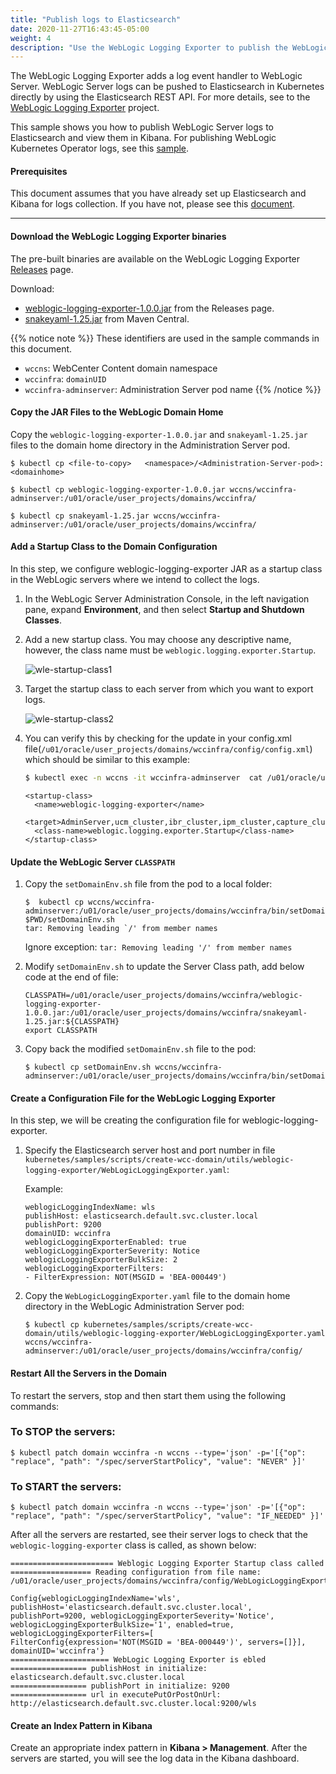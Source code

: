 ```yaml
---
title: "Publish logs to Elasticsearch"
date: 2020-11-27T16:43:45-05:00
weight: 4
description: "Use the WebLogic Logging Exporter to publish the WebLogic Server logs to Elasticsearch."
---
```


The WebLogic Logging Exporter adds a log event handler to WebLogic Server. WebLogic Server logs can be pushed to Elasticsearch in Kubernetes directly
by using the Elasticsearch REST API. For more details, see to the [WebLogic Logging Exporter](https://github.com/oracle/weblogic-logging-exporter) project.  

This sample shows you how to publish WebLogic Server logs to Elasticsearch and view them in Kibana. For publishing WebLogic Kubernetes Operator logs, see this [sample](https://oracle.github.io/weblogic-kubernetes-operator/samples/simple/elastic-stack/operator/).

#### Prerequisites

This document assumes that you have already set up Elasticsearch and Kibana for logs collection. If you have not, please see this [document](https://github.com/oracle/weblogic-kubernetes-operator/tree/master/kubernetes/samples/scripts/elasticsearch-and-kibana).

---  

#### Download the WebLogic Logging Exporter binaries

The pre-built binaries are available on the WebLogic Logging Exporter [Releases](https://github.com/oracle/weblogic-logging-exporter/releases) page.  

Download:

* [weblogic-logging-exporter-1.0.0.jar](https://github.com/oracle/weblogic-logging-exporter/releases/download/v1.0.0/weblogic-logging-exporter-1.0.0.jar) from the Releases page.
* [snakeyaml-1.25.jar](https://repo1.maven.org/maven2/org/yaml/snakeyaml/1.25/snakeyaml-1.25.jar) from Maven Central.

{{% notice note %}} These identifiers are used in the sample commands in this document.

* `wccns`: WebCenter Content domain namespace
* `wccinfra`: `domainUID`
* `wccinfra-adminserver`: Administration Server pod name
{{% /notice %}}

#### Copy the JAR Files to the WebLogic Domain Home

Copy the `weblogic-logging-exporter-1.0.0.jar` and `snakeyaml-1.25.jar` files to the domain home directory in the Administration Server pod.

```
$ kubectl cp <file-to-copy>   <namespace>/<Administration-Server-pod>:<domainhome>

```

```
$ kubectl cp weblogic-logging-exporter-1.0.0.jar wccns/wccinfra-adminserver:/u01/oracle/user_projects/domains/wccinfra/

$ kubectl cp snakeyaml-1.25.jar wccns/wccinfra-adminserver:/u01/oracle/user_projects/domains/wccinfra/

```

#### Add a Startup Class to the Domain Configuration

In this step, we configure weblogic-logging-exporter JAR as a startup class in the WebLogic servers where we intend to collect the logs.

1. In the WebLogic Server Administration Console, in the left navigation pane, expand **Environment**, and then select **Startup and Shutdown Classes**.

1. Add a new startup class. You may choose any descriptive name, however, the class name must be `weblogic.logging.exporter.Startup`.

    ![wle-startup-class1](images/wle-startup-class1.png)

1. Target the startup class to each server from which you want to export logs.

    ![wle-startup-class2](images/wle-startup-class2.png)

1. You can verify this by checking for the update in your config.xml file(`/u01/oracle/user_projects/domains/wccinfra/config/config.xml`) which should be similar to this example:
    ```bash
    $ kubectl exec -n wccns -it wccinfra-adminserver  cat /u01/oracle/user_projects/domains/wccinfra/config/config.xml
    ```
    ```
    <startup-class>
      <name>weblogic-logging-exporter</name>
      <target>AdminServer,ucm_cluster,ibr_cluster,ipm_cluster,capture_cluster,wccadf_cluster</target>
      <class-name>weblogic.logging.exporter.Startup</class-name>
    </startup-class>
    ```  

#### Update the WebLogic Server `CLASSPATH`

1. Copy the `setDomainEnv.sh` file from the pod to a local folder:
    ```
    $  kubectl cp wccns/wccinfra-adminserver:/u01/oracle/user_projects/domains/wccinfra/bin/setDomainEnv.sh $PWD/setDomainEnv.sh
    tar: Removing leading `/' from member names
    ```
	
	Ignore exception: `tar: Removing leading '/' from member names`

1. Modify `setDomainEnv.sh` to update the Server Class path, add below code  at the end of file:
    ```
    CLASSPATH=/u01/oracle/user_projects/domains/wccinfra/weblogic-logging-exporter-1.0.0.jar:/u01/oracle/user_projects/domains/wccinfra/snakeyaml-1.25.jar:${CLASSPATH}
    export CLASSPATH
    ```  

1. Copy back the modified `setDomainEnv.sh` file to the pod:
	```
	$ kubectl cp setDomainEnv.sh wccns/wccinfra-adminserver:/u01/oracle/user_projects/domains/wccinfra/bin/setDomainEnv.sh
	```

#### Create a Configuration File for the WebLogic Logging Exporter  

In this step, we will be creating the configuration file for weblogic-logging-exporter.

1. Specify the Elasticsearch server host and port number in file `kubernetes/samples/scripts/create-wcc-domain/utils/weblogic-logging-exporter/WebLogicLoggingExporter.yaml`:

	Example:
	```
	weblogicLoggingIndexName: wls
	publishHost: elasticsearch.default.svc.cluster.local
	publishPort: 9200
	domainUID: wccinfra
	weblogicLoggingExporterEnabled: true
	weblogicLoggingExporterSeverity: Notice
	weblogicLoggingExporterBulkSize: 2
	weblogicLoggingExporterFilters:
	- FilterExpression: NOT(MSGID = 'BEA-000449')
	```  

2. Copy the `WebLogicLoggingExporter.yaml` file to the domain home directory in the WebLogic Administration Server pod:
	```
	$ kubectl cp kubernetes/samples/scripts/create-wcc-domain/utils/weblogic-logging-exporter/WebLogicLoggingExporter.yaml  wccns/wccinfra-adminserver:/u01/oracle/user_projects/domains/wccinfra/config/
	```  

#### Restart All the Servers in the Domain

To restart the servers, stop and then start them using the following commands:

### To STOP the servers:
```
$ kubectl patch domain wccinfra -n wccns --type='json' -p='[{"op": "replace", "path": "/spec/serverStartPolicy", "value": "NEVER" }]'
```

### To START the servers:
```
$ kubectl patch domain wccinfra -n wccns --type='json' -p='[{"op": "replace", "path": "/spec/serverStartPolicy", "value": "IF_NEEDED" }]'
```

After all the servers are restarted, see their server logs to check that the `weblogic-logging-exporter` class is called, as shown below:
```
======================= Weblogic Logging Exporter Startup class called 
================== Reading configuration from file name: /u01/oracle/user_projects/domains/wccinfra/config/WebLogicLoggingExporter.yaml 
  
Config{weblogicLoggingIndexName='wls', publishHost='elasticsearch.default.svc.cluster.local', publishPort=9200, weblogicLoggingExporterSeverity='Notice', weblogicLoggingExporterBulkSize='1', enabled=true, weblogicLoggingExporterFilters=[
FilterConfig{expression='NOT(MSGID = 'BEA-000449')', servers=[]}], domainUID='wccinfra'} 
====================== WebLogic Logging Exporter is ebled 
================= publishHost in initialize: elasticsearch.default.svc.cluster.local 
================= publishPort in initialize: 9200 
================= url in executePutOrPostOnUrl: http://elasticsearch.default.svc.cluster.local:9200/wls
```  

#### Create an Index Pattern in Kibana  
Create an appropriate index pattern in **Kibana > Management**. After the servers are started, you will see the log data in the Kibana dashboard.
